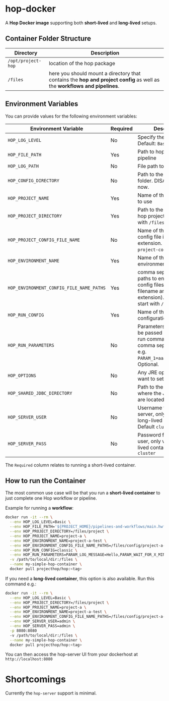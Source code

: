 <!--
Licensed to the Apache Software Foundation (ASF) under one
or more contributor license agreements.  See the NOTICE file
distributed with this work for additional information
regarding copyright ownership.  The ASF licenses this file
to you under the Apache License, Version 2.0 (the
"License"); you may not use this file except in compliance
with the License.  You may obtain a copy of the License at
  http://www.apache.org/licenses/LICENSE-2.0
Unless required by applicable law or agreed to in writing,
software distributed under the License is distributed on an
"AS IS" BASIS, WITHOUT WARRANTIES OR CONDITIONS OF ANY
KIND, either express or implied.  See the License for the
specific language governing permissions and limitations
under the License.
-->

# hop-docker

A **Hop Docker image** supporting both **short-lived** and **long-lived** setups.


## Container Folder Structure


Directory	| Description
---	|---
`/opt/project-hop`	| location of the hop package
`/files`	| here you should mount a directory that contains the **hop and project config** as well as the **workflows and pipelines**.

## Environment Variables

You can provide values for the following environment variables:


Environment Variable	| Required	| Description
---	|----	|---
`HOP_LOG_LEVEL`	| No	| Specify the log level. Default: `Basic`. Optional.
`HOP_FILE_PATH`	| Yes	| Path to hop workflow or pipeline
`HOP_LOG_PATH`	| No	| File path to hop log file
`HOP_CONFIG_DIRECTORY`	| No	| Path to the Hop config folder. DISABLED for now.
`HOP_PROJECT_NAME`	| Yes	| Name of the Hop project to use
`HOP_PROJECT_DIRECTORY`	| Yes	| Path to the home of the hop project. Should start with `/files`.
`HOP_PROJECT_CONFIG_FILE_NAME`	| No	| Name of the project config file including file extension. Defaults to `project-config.json`.
`HOP_ENVIRONMENT_NAME`	| Yes	| Name of the Hop run environment to use
`HOP_ENVIRONMENT_CONFIG_FILE_NAME_PATHS`	| Yes	| comma separated list of paths to environment config files (including filename and file extension). paths should start with `/files`.
`HOP_RUN_CONFIG`	| Yes	| Name of the Hop run configuration to use
`HOP_RUN_PARAMETERS`	| No	| Parameters that should be passed on to the hop-run command. Specify as comma separated list, e.g. `PARAM_1=aaa,PARAM_2=bbb`. Optional.
`HOP_OPTIONS`	| No	| Any JRE options you want to set
`HOP_SHARED_JDBC_DIRECTORY`	| No	| Path to the directory where the JDCB drivers are located
`HOP_SERVER_USER`	| No	| Username for hop-server, only valid in long-lived containers. Default `cluster`
`HOP_SERVER_PASS`	| No	| Password for hop-server user, only valid in long-lived containers. Default `cluster`

The `Required` column relates to running a short-lived container.

## How to run the Container

The most common use case will be that you run a **short-lived container** to just complete one Hop workflow or pipeline.

Example for running a **workflow**:

```bash
docker run -it --rm \
  --env HOP_LOG_LEVEL=Basic \
  --env HOP_FILE_PATH='${PROJECT_HOME}/pipelines-and-workflows/main.hwf' \
  --env HOP_PROJECT_DIRECTORY=/files/project \
  --env HOP_PROJECT_NAME=project-a \
  --env HOP_ENVIRONMENT_NAME=project-a-test \
  --env HOP_ENVIRONMENT_CONFIG_FILE_NAME_PATHS=/files/config/project-a-test.json \
  --env HOP_RUN_CONFIG=classic \
  --env HOP_RUN_PARAMETERS=PARAM_LOG_MESSAGE=Hello,PARAM_WAIT_FOR_X_MINUTES=1 \
  -v /path/to/local/dir:/files \
  --name my-simple-hop-container \
  docker pull projecthop/hop:<tag>
```

If you need a **long-lived container**, this option is also available. Run this command e.g.:

```bash
docker run -it --rm \
  --env HOP_LOG_LEVEL=Basic \
  --env HOP_PROJECT_DIRECTORY=/files/project \
  --env HOP_PROJECT_NAME=project-a \
  --env HOP_ENVIRONMENT_NAME=project-a-test \
  --env HOP_ENVIRONMENT_CONFIG_FILE_NAME_PATHS=/files/config/project-a-test.json \
  --env HOP_SERVER_USER=admin \
  --env HOP_SERVER_PASS=admin \
  -p 8080:8080
  -v /path/to/local/dir:/files \
  --name my-simple-hop-container \
  docker pull projecthop/hop:<tag>
```

You can then access the hop-server UI from your dockerhost at `http://localhost:8080`

# Shortcomings

Currently the `hop-server` support is minimal.

